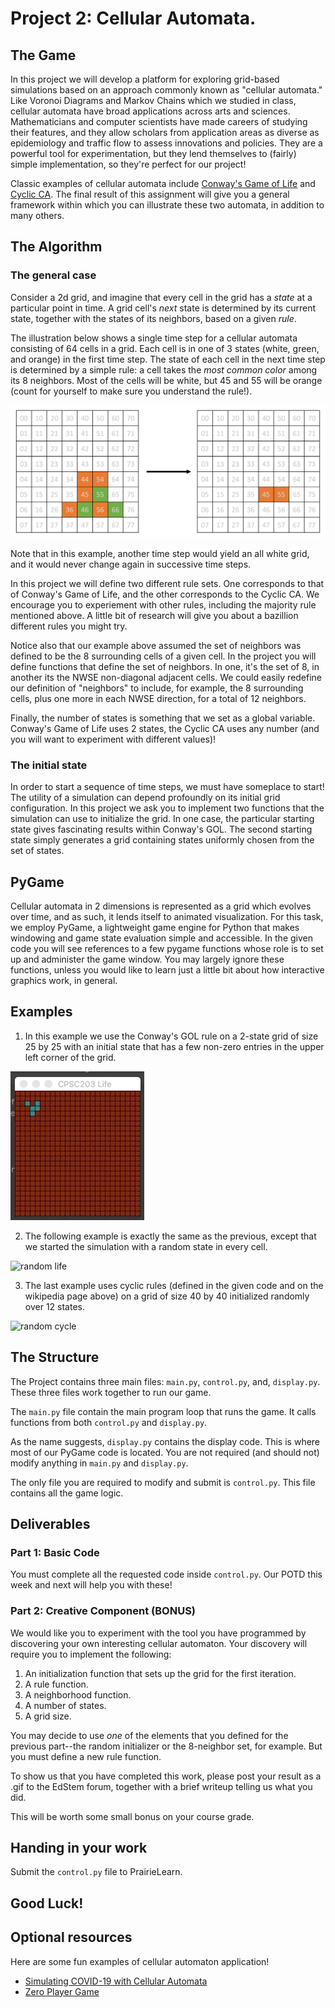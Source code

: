 # Project 2: Cellular Automata. 

## The Game

In this project we will develop a platform for exploring grid-based simulations based on an approach 
commonly known as "cellular automata." Like Voronoi Diagrams and Markov Chains which we studied in 
class, cellular automata have broad applications across arts and sciences. Mathematicians and computer
scientists have made careers of studying their features, and they allow scholars from application areas 
as diverse as epidemiology
and traffic flow to assess innovations and policies. They are a powerful tool for experimentation, but 
they lend themselves to (fairly) simple implementation, so they're perfect for our project!

Classic examples of cellular automata include [Conway's Game of Life](https://en.wikipedia.org/wiki/Conway's_Game_of_Life)
and [Cyclic CA](https://en.wikipedia.org/wiki/Cyclic_cellular_automaton). The final result of this assignment will
give you a general framework within which you can illustrate these two automata, in addition to many others.

## The Algorithm

### The general case
Consider a 2d grid, and imagine that every cell in the grid has a *state* at a particular point in time. A grid cell's
*next* state is determined by its current state, together with the states of its neighbors, based on a given *rule*. 

The illustration below shows a single time step for a cellular automata consisting of 64 cells in a grid. 
Each cell is in one of 3 states (white, green, and orange) in the first time step. The state of each cell in the next
time step is determined by a simple rule:
a cell takes the _most common color_ among its 8 neighbors. Most of
the cells will be white, but 45 and 55 will be orange (count for yourself to make sure you understand the rule!).

![time step illustration](timestep.png)

Note that in this example, another time step would yield an all white grid, and it would never change again in 
successive time steps.

In this project we will define two different rule sets. One corresponds to that of Conway's Game of Life, and the other
corresponds to the Cyclic CA. We encourage you to experiement with other rules, including the majority rule mentioned 
above. A little bit of research will give you about a bazillion different rules you might try.

Notice also that our example above assumed the set of neighbors was defined to be the 8 surrounding cells of a given cell. 
In the
project you will define functions that define the set of neighbors. In one, it's the set of 8, in another its the NWSE 
non-diagonal adjacent cells. We could easily redefine our definition of "neighbors" to include, for example, the 8 
surrounding cells, plus one more in each NWSE direction, for a total of 12 neighbors. 

Finally, the number of states is something that we set as a global variable. Conway's Game of Life uses 2 states, the Cyclic CA uses any number (and you will want to experiment with different values)!

### The initial state

In order to start a sequence of time steps, we must have someplace to start! The utility of a simulation can depend 
profoundly on its initial grid configuration. In this project we ask you to implement two functions that the simulation
can use to initialize the grid. In one case, the particular starting state gives fascinating results within Conway's GOL.
The second starting state simply generates a grid containing states uniformly chosen from the set of states.

## PyGame

Cellular automata in 2 dimensions is represented as a grid which evolves over time, and as such, it lends itself 
to animated visualization. For this task, we employ PyGame, a lightweight game engine for Python that makes windowing
and game state evaluation simple and accessible. In the given code you will see references to a few pygame functions 
whose role is to set up and administer the game window. You may largely ignore these functions, unless you would like
to learn just a little bit about how interactive graphics work, in general. 

## Examples

1. In this example we use the Conway's GOL rule on a 2-state grid of size 25 by 25 with an initial state that has a 
few non-zero 
entries in the upper left corner of the grid.

![glider](glider.gif)

2. The following example is exactly the same as the previous, except that we started the simulation with a random state in
every cell.

![random life](randLife.gif)

3. The last example uses cyclic rules (defined in the given code and on the wikipedia page above) on a grid of size 40 by 40
initialized randomly over 12 states.

![random cycle](cycle12rand.gif)

## The Structure

The Project contains three main files: `main.py`, `control.py`, and, `display.py`. These three files work together to run our game. 

The `main.py` file contain the main program loop that runs the game. It calls functions from both  `control.py` and `display.py`.

As the name suggests, `display.py` contains the display code. This is where most of our PyGame code is located.
You are not required (and should not) modify anything in `main.py` and `display.py`.

The only file you are required to modify and submit is `control.py`. This file contains all the game logic.


## Deliverables

### Part 1: Basic Code

You must complete all the requested code inside `control.py`. Our POTD this week and next will help you with these!

### Part 2: Creative Component (BONUS)

We would like you to experiment with the tool you have programmed by discovering your own interesting cellular automaton. 
Your discovery will require you to implement the following:

1. An initialization function that sets up the grid for the first iteration. 
2. A rule function.
3. A neighborhood function. 
4. A number of states.
5. A grid size. 

You may decide to use *one* of the elements that you defined for the previous part--the random initializer 
or the 8-neighbor set, for example. But you must define a new rule function.

To show us that you have completed this work, please post your result as a .gif to the EdStem forum, together with a 
brief writeup telling us what you did.

This will be worth some small bonus on your course grade.

## Handing in your work

Submit the `control.py` file to PrairieLearn.

## Good Luck!

## Optional resources
Here are some fun examples of cellular automaton application!
- [Simulating COVID-19 with Cellular Automata](https://towardsdatascience.com/simulating-covid-19-with-cellular-automata-aeb820910a9)
- [Zero Player Game](https://www.youtube.com/watch?v=N-BbgqOjIqk)








